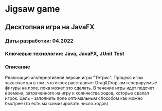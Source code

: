 # Jigsaw game
## Десктопная игра на JavaFX 

### Даты разработки: 04.2022

### Ключевые технологии: Java, JavaFX, JUnit Test

### Описание

Реализация альтернативной версии игры "Тетрис". Процесс игры заключается в том, что игрок расставляет Drag&Drop-ом генерируемые фигуры на поле, пока может это сделать. В течение игры идет подсчет времени, затраченного на игру и количества ходов, которые сделал игрок. Цель - заполнить поле оптимальным способом как можно быстрее (то есть максимизировать число ходов) 
